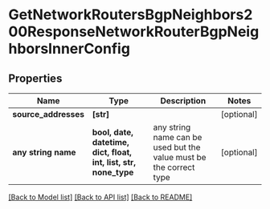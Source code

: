 # GetNetworkRoutersBgpNeighbors200ResponseNetworkRouterBgpNeighborsInnerConfig


## Properties
Name | Type | Description | Notes
------------ | ------------- | ------------- | -------------
**source_addresses** | **[str]** |  | [optional] 
**any string name** | **bool, date, datetime, dict, float, int, list, str, none_type** | any string name can be used but the value must be the correct type | [optional]

[[Back to Model list]](../README.md#documentation-for-models) [[Back to API list]](../README.md#documentation-for-api-endpoints) [[Back to README]](../README.md)



